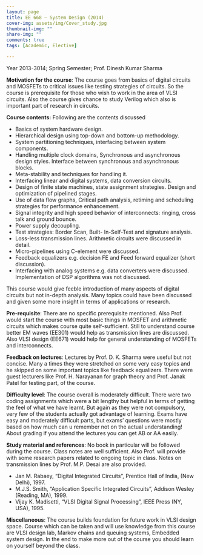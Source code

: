 ```yaml
---
layout: page
title: EE 668 – System Design (2014)
cover-img: assets/img/Cover_study.jpg
thumbnail-img: ""
share-img: ""
comments: true
tags: [Academic, Elective]

---
```


Year 2013-3014; Spring Semester; Prof. Dinesh Kumar Sharma

**Motivation for the course**: The course goes from basics of digital circuits and MOSFETs to critical issues like testing strategies of circuits. So the course is prerequisite for those who wish to work in the area of VLSI circuits. Also the course gives chance to study Verilog which also is important part of research in circuits.

**Course contents:** Following are the contents discussed

- Basics of system hardware design.
- Hierarchical design using top-down and bottom-up methodology.
- System partitioning techniques, interfacing between system components.
- Handling multiple clock domains, Synchronous and asynchronous design styles. Interface between synchronous and asynchronous blocks.
- Meta-stability and techniques for handling it.
- Interfacing linear and digital systems, data conversion circuits.
- Design of finite state machines, state assignment strategies. Design and optimization of pipelined stages.
- Use of data flow graphs, Critical path analysis, retiming and scheduling strategies for performance enhancement.
- Signal integrity and high speed behavior of interconnects: ringing, cross talk and ground bounce.
- Power supply decoupling.
- Test strategies: Border Scan, Built- In-Self-Test and signature analysis.
- Loss-less transmission lines. Arithmetic circuits were discussed in detail.
- Micro-pipelines using C-element were discussed.
- Feedback equalizers e.g. decision FE and Feed forward equalizer (short discussion).
- Interfacing with analog systems e.g. data converters were discussed. Implementation of DSP algorithms was not discussed.

This course would give feeble introduction of many aspects of digital circuits but not in-depth analysis. Many topics could have been discussed and given some more insight in terms of applications or research.

**Pre-requisite**: There are no specific prerequisite mentioned. Also Prof. would start the course with most basic things in MOSFET and arithmetic circuits which makes course quite self-sufficient. Still to understand course better EM waves (EE301) would help as transmission lines are discussed. Also VLSI design (EE671) would help for general understanding of MOSFETs and interconnects.

**Feedback on lectures**: Lectures by Prof. D. K. Sharma were useful but not concise. Many a times they were stretched on some very easy topics and he skipped on some important topics like feedback equalizers. There were guest lecturers like Prof. H. Narayanan for graph theory and Prof. Janak Patel for testing part, of the course.

**Difficulty level**: The course overall is moderately difficult. There were two coding assignments which were a bit lengthy but helpful in terms of getting the feel of what we have learnt. But again as they were not compulsory, very few of the students actually got advantage of learning. Exams have easy and moderately difficult parts, but exams’ questions were mostly based on how much can u remember not on the actual understanding! About grading if you attend the lectures you can get AB or AA easily.

**Study material and references**: No book in particular will be followed during the course. Class notes are well sufficient. Also Prof. will provide with some research papers related to ongoing topic in class. Notes on transmission lines by Prof. M.P. Desai are also provided.

- Jan M. Rabaey, “Digital Integrated Circuits”, Prentice Hall of India, (New Delhi), 1997.
- M.J.S. Smith, “Application Specific Integrated Circuits”, Addison Wesley (Reading, MA), 1999.
- Vijay K. Madisetti, “VLSI Digital Signal Processing”, IEEE Press (NY, USA), 1995.

**Miscellaneous**: The course builds foundation for future work in VLSI design space. Course which can be taken and will use knowledge from this course are VLSI design lab, Markov chains and queuing systems, Embedded system design. In the end to make more out of the course you should learn on yourself beyond the class.